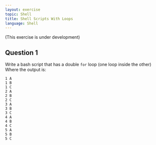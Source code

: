 ```yaml
---
layout: exercise
topic: Shell
title: Shell Scripts With Loops
language: Shell
---
```


(This exercise is under development)

## Question 1

Write a bash script that has a double `for` loop (one loop inside the other)
Where the output is:

```
1 A
1 B
1 C
2 A
2 B
2 C
3 A
3 B
3 C
4 A
4 B
4 C
5 A
5 B
5 C
```